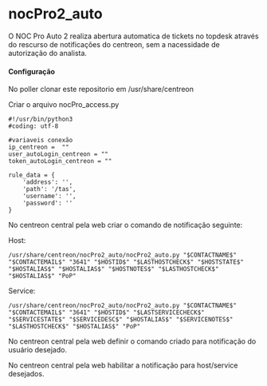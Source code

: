 # nocPro2_auto

O NOC Pro Auto 2 realiza abertura automatica de tickets no topdesk através do rescurso de notificações do centreon, sem a nacessidade de autorização do analista.

#### Configuração

No poller clonar este repositorio em /usr/share/centreon

Criar o arquivo nocPro_access.py

```
#!/usr/bin/python3
#coding: utf-8

#variaveis conexão
ip_centreon =  ""
user_autoLogin_centreon = ""
token_autoLogin_centreon = ""

rule_data = {
    'address': '',
    'path': '/tas',
    'username': '',
    'password': ''
}
```

No centreon central pela web criar o comando de notificação seguinte:

Host:

```
/usr/share/centreon/nocPro2_auto/nocPro2_auto.py "$CONTACTNAME$" "$CONTACTEMAIL$" "3641" "$HOSTID$" "$LASTHOSTCHECK$" "$HOSTSTATE$" "$HOSTALIAS$" "$HOSTALIAS$" "$HOSTNOTES$" "$LASTHOSTCHECK$" "$HOSTALIAS$" "PoP"
```
Service:

```
/usr/share/centreon/nocPro2_auto/nocPro2_auto.py "$CONTACTNAME$" "$CONTACTEMAIL$" "3641" "$HOSTID$" "$LASTSERVICECHECK$" "$SERVICESTATE$" "$SERVICEDESC$" "$HOSTALIAS$" "$SERVICENOTES$" "$LASTHOSTCHECK$" "$HOSTALIAS$" "PoP"
```
No centreon central pela web definir o comando criado para notificação do usuário desejado.

No centreon central pela web habilitar a notificação para host/service desejados.